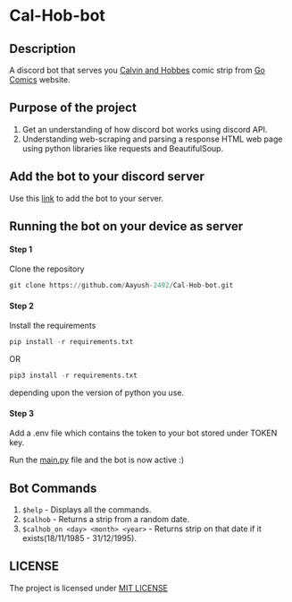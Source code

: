 # Cal-Hob-bot #

## Description ##
A discord bot that serves you [Calvin and Hobbes](https://en.wikipedia.org/wiki/Calvin_and_Hobbes) comic strip from [Go Comics](https://www.gocomics.com/) website.

## Purpose of the project ##
1. Get an understanding of how discord bot works using discord API.
2. Understanding web-scraping and parsing a response HTML web page using python libraries like requests and BeautifulSoup.

## Add the bot to your discord server ##
Use this [link](https://discord.com/api/oauth2/authorize?client_id=863124324100866069&permissions=182336&scope=bot) to add the bot to your server.

## Running the bot on your device as server ##
#### Step 1 ####
Clone the repository
```Python
git clone https://github.com/Aayush-2492/Cal-Hob-bot.git
```

#### Step 2 ####
Install the requirements
```Python
pip install -r requirements.txt
```
OR
```Python
pip3 install -r requirements.txt
```
depending upon the version of python you use.


#### Step 3 ####
Add a .env file which contains the token to your bot stored under TOKEN key.

Run the [main.py](https://github.com/Aayush-2492/Cal-Hob-bot/blob/main/main.py) file and the bot is now active :)

## Bot Commands ##
1. `$help` - Displays all the commands.
2. `$calhob` - Returns a strip from a random date.
3. `$calhob_on <day> <month> <year>` <day> <month> <year> - Returns strip on that date if it exists(18/11/1985 - 31/12/1995).

## LICENSE ##
The project is licensed under [MIT LICENSE](https://github.com/Aayush-2492/Cal-Hob-bot/blob/main/LICENSE)
